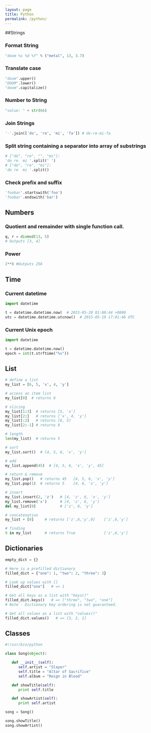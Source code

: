 ```yaml
---
layout: page
title: Python
permalink: /python/
---
```


##Strings

### Format String

```python
"doom %s %d %f" % ("metal", 13, 3.7)
```

### Translate case

```python
"doom".upper()
"DOOM".lower()
"doom".capitalize()
```

### Number to String

```python
"value: " + str(66)
```

### Join Strings

```python
'-'.join(['do', 're', 'mi', 'fa']) # do-re-mi-fa
```

### Split string containing a separator into array of substrings

```python
# ["do", "re", "", "mi"]:
'do re  mi '.split(' ')
# ["do", "re", "mi"]:
'do re  mi '.split()
```

### Check prefix and suffix
```python
'foobar'.startswith('foo')
'foobar'.endswith('bar')
```

## Numbers

### Quotient and remainder with single function call.

```python
q, r = divmod(13, 5)
# Outputs [3, 4]
```
### Power

```python
2**8 #Outputs 256
```

## Time

### Current datetime
```python
import datetime

t = datetime.datetime.now(  # 2015-05-20 01:00:44 +0800
utc = datetime.datetime.utcnow()  # 2015-05-19 17:01:46 UTC
```

### Current Unix epoch

```python
import datetime

t = datetime.datetime.now()
epoch = int(t.strftime("%s"))
```

## List

```python
# define a list
my_list = [6, 5, 'x', 4, 'y']

# access an item list
my_list[0]  # returns 6

# slicing
my_list[1:3]  # returns [5, 'x']
my_list[2:]   # returns ['x', 4, 'y']
my_list[:2]   # returns [6, 5]
my_list[2:-1] # returns 6

# length
len(my_list)  # returns 5

# sort
my_list.sort()  # [4, 5, 6, 'x', 'y']

# add
my_list.append(45)  # [4, 5, 6, 'x', 'y', 45]

# return & remove
my_list.pop()   # returns 45   [4, 5, 6, 'x', 'y']
my_list.pop(1)  # returns 5    [4, 6, 'x', 'y']

# insert
my_list.insert(2, 'z')   # [4, 'z', 6, 'x', 'y']
my_list.remove('x')      # [4, 'z', 6, 'y']
del my_list[0]           # ['z', 6, 'y']

# concatenation
my_list + [0]     # returns ['z',6,'y',0]    ['z',6,'y']

# finding
9 in my_list      # returns True             ['z',6,'y']
```

## Dictionaries

```python
empty_dict = {}

# Here is a prefilled dictionary
filled_dict = {"one": 1, "two": 2, "three": 3}

# Look up values with []
filled_dict["one"]   # => 1

# Get all keys as a list with "keys()"
filled_dict.keys()   # => ["three", "two", "one"]
# Note - Dictionary key ordering is not guaranteed.

# Get all values as a list with "values()"
filled_dict.values()   # => [3, 2, 1]
```

## Classes

```python
#!/usr/bin/python

class Song(object):

   def __init__(self):
      self.artist = "Slayer"
      self.title = "Altar of Sacrifice"
      self.album = "Reign in Blood"

   def showTitle(self):
      print self.title

   def showArtist(self):
      print self.artist

song = Song()

song.showTitle()
song.showArtist()
```
